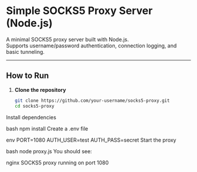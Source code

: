 # Simple SOCKS5 Proxy Server (Node.js)

A minimal SOCKS5 proxy server built with Node.js.  
Supports username/password authentication, connection logging, and basic tunneling.

---

##  How to Run

1. **Clone the repository**
   ```bash
   git clone https://github.com/your-username/socks5-proxy.git
   cd socks5-proxy
Install dependencies

bash
npm install
Create a .env file

env
PORT=1080
AUTH_USER=test
AUTH_PASS=secret
Start the proxy

bash
node proxy.js
You should see:

nginx
SOCKS5 proxy running on port 1080
